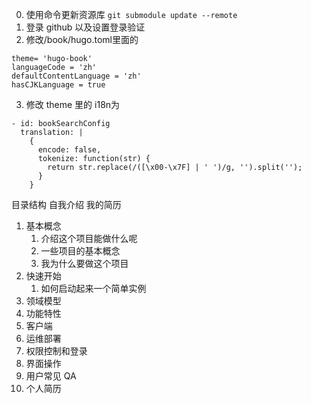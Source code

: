 0. 使用命令更新资源库
`git submodule update --remote`
1. 登录 github 以及设置登录验证
2. 修改/book/hugo.toml里面的
```
theme= 'hugo-book'
languageCode = 'zh'
defaultContentLanguage = 'zh'
hasCJKLanguage = true
```
3. 修改 theme 里的 i18n为
```
- id: bookSearchConfig
  translation: |
    {
      encode: false,
      tokenize: function(str) {
        return str.replace(/([\x00-\x7F] | ' ')/g, '').split('');
      }
    }
```


目录结构
自我介绍
我的简历

1. 基本概念
   1. 介绍这个项目能做什么呢
   2. 一些项目的基本概念
   3. 我为什么要做这个项目
2. 快速开始
   1. 如何启动起来一个简单实例
3. 领域模型
4. 功能特性
5. 客户端
6. 运维部署
7. 权限控制和登录
8. 界面操作
9. 用户常见 QA
10. 个人简历

